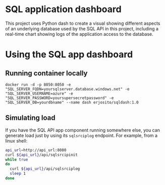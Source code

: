 # SQL application dashboard

This project uses Python dash to create a visual showing different aspects of an underlying database used by the SQL API in this project, including a real-time chart showing logs of the application access to the database.

# Using the SQL app dashboard

## Running container locally

```
docker run -d -p 8050:8050 -e "SQL_SERVER_FQDN=yoursqlserver.database.windows.net" -e "SQL_SERVER_USERNAME=azure" -e "SQL_SERVER_PASSWORD=yoursupersecretpassword" -e "SQL_SERVER_DB=yourdbname" --name dash erjosito/sqldash:1.0
```

## Simulating load

If you have the SQL API app component running somewhere else, you can generate load just by using its `sqlsrciplog` endpoint. For example, from a linux shell:

```bash
api_url=http://api_url:8080
curl ${api_url}/api/sqlsrcipinit
while true
do
  curl ${api_url}/api/sqlsrciplog
  sleep 1
done
```
